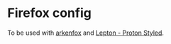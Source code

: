 # Firefox config

To be used with [arkenfox](https://github.com/arkenfox/user.js) and [Lepton - Proton Styled](https://github.com/black7375/Firefox-UI-Fix/tree/proton-style).
